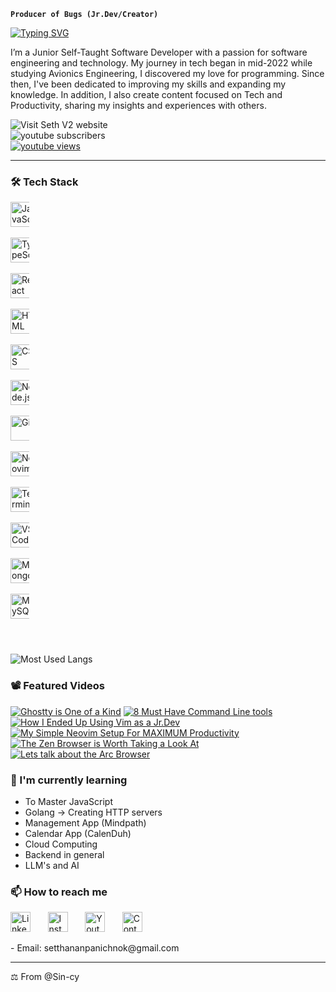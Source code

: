 **`Producer of Bugs (Jr.Dev/Creator)`**

<p align="left">
    <a href="https://git.io/typing-svg"><img src="https://readme-typing-svg.demolab.com?font=JetBrains+Mono+Nl&size=23&duration=1&color=F6C177&vCenter=true&repeat=false&width=435&lines=Pheno+Seth" alt="Typing SVG" /></a>
</p>

<p align="left">
    I’m a Junior Self-Taught Software Developer with a passion for software engineering and technology. 
    My journey in tech began in mid-2022 while studying Avionics Engineering, I discovered my love for programming. Since then, I've been dedicated to improving my skills and expanding my knowledge. 
    In addition, I also create content focused on Tech and Productivity, sharing my insights and experiences with others.
</p>

<p>
    <a href="https://seth-v2.netlify.app/" target="_blank" rel="noopener noreferrer" style="text-decoration: none;">
        <img alt="Visit Seth V2 website" title="Visit Seth V2 website" src="https://img.shields.io/badge/Seth%20V2-9CCFD8?style=for-the-badge&logo=netlify&labelColor=000000" /></a>
    <a href="https://www.youtube.com/channel/UCWam55wUh-OOcvrGJisq0zA?sub_confirmation=1" style="text-decoration: none;">
        <img alt="youtube subscribers" title="Subscribe to my YouTube channel" src="https://img.shields.io/youtube/channel/subscribers/UCWam55wUh-OOcvrGJisq0zA?style=for-the-badge&logo=youtube&logoColor=white&labelColor=CE4630&color=E05D44" style="display: block;"/></a>
    <a href="https://www.youtube.com/channel/UCWam55wUh-OOcvrGJisq0zA">
        <img alt="youtube views" title="YouTube views" src="https://img.shields.io/youtube/channel/views/UCWam55wUh-OOcvrGJisq0zA?style=for-the-badge&logo=youtube&logoColor=white&labelColor=003B6F&color=83C9F4"/></a>
</p>

---

<!-- <p align="center" > -->
<!--     <a href="https://www.linkedin.com/in/setthanan-panichnok-593346261" ><img width="32px" alt="LinkedIn" title="LinkedIn" src="https://img.icons8.com/fluency/48/26e07f/linkedin.png" /></a> -->
<!--     &#8287;&#8287;&#8287;&#8287;&#8287; -->
<!--     <a href="https://www.instagram.com/seth_edw/" ><img width="32px" alt="Instagram" title="Instagram" src="https://img.icons8.com/?size=160&id=BrU2BBoRXiWq&format=png" /></a> -->
<!--     &#8287;&#8287;&#8287;&#8287;&#8287; -->
<!--     <a href="https://www.youtube.com/channel/UCWam55wUh-OOcvrGJisq0zA?sub_confirmation=1" ><img width="32px" alt="Youtube" title="Youtube" src="https://img.icons8.com/fluency/48/26e07f/youtube-play.png" /></a> -->
<!--     &#8287;&#8287;&#8287;&#8287;&#8287; -->
<!-- </p> -->

<!-- <p align="center"> -->
<!--     <a href="https://git.io/typing-svg"><img src="https://readme-typing-svg.demolab.com?font=JetBrains+Mono+Nl&pause=1000&color=6ECFF7&center=true&vCenter=true&width=435&lines=Self-taught+Jr.+Developer;Never+Stop+Learning" alt="Typing SVG" /></a> -->
<!-- </p> -->

<!-- <p align="center"> -->
<!--     <a href="https://www.youtube.com/channel/UCWam55wUh-OOcvrGJisq0zA?sub_confirmation=1" style="text-decoration: none;"> -->
<!--         <img alt="youtube subscribers" title="Subscribe to my YouTube channel" src="https://custom-icon-badges.demolab.com/youtube/channel/subscribers/UCWam55wUh-OOcvrGJisq0zA?color=%23E05D44&label=SUBSCRIBE&logo=video&logoColor=white&style=for-the-badge&labelColor=CE4630" style="display: block;"/></a> -->
<!--     <a href="https://www.youtube.com/channel/UCWam55wUh-OOcvrGJisq0zA"> -->
<!--         <img alt="youtube views" title="YouTube views" src="https://custom-icon-badges.demolab.com/youtube/channel/views/UCWam55wUh-OOcvrGJisq0zA?color=%2383C9F4&logo=video&logoColor=white&style=for-the-badge&labelColor=003B6F"/></a> -->
<!-- </p> -->

### 🛠 Tech Stack

<!-- - Languages: JavaScript -->
<!-- - Frontend(Main): JS, TS, React, HTML and CSS -->
<!-- - Backend: Node.js and Express -->
<!-- - Databases: MongoDB, MySQL and GraphQl -->
<!-- - Tools: Git, Vim/Nvim , VSCode(debugging) and Terminal Utils. -->

<!-- Frontend -->
<p align="left" style="width: 30px; padding-right: 0px;">
    <img src="https://cdn.jsdelivr.net/gh/devicons/devicon/icons/javascript/javascript-original.svg" alt="JavaScript" title="JavaScript" width="40" height="40"/>
    &#8287;&#8287;&#8287;&#8287;&#8287;
    <img src="https://cdn.jsdelivr.net/gh/devicons/devicon/icons/typescript/typescript-original.svg" alt="TypeScript" title="TypeScript" width="40" height="40"/>
    &#8287;&#8287;&#8287;&#8287;&#8287;
    <img src="https://cdn.jsdelivr.net/gh/devicons/devicon/icons/react/react-original.svg" alt="React" title="React" width="40" height="40"/>
    &#8287;&#8287;&#8287;&#8287;&#8287;
    <img src="https://cdn.jsdelivr.net/gh/devicons/devicon/icons/html5/html5-original.svg" alt="HTML" title="HTML" width="40" height="40"/>
    &#8287;&#8287;&#8287;&#8287;&#8287;
    <img src="https://cdn.jsdelivr.net/gh/devicons/devicon/icons/css3/css3-original.svg" alt="CSS" title="CSS" width="40" height="40"/>
    &#8287;&#8287;&#8287;&#8287;&#8287;
    <img src="https://cdn.iconscout.com/icon/free/png-512/free-node-js-logo-icon-download-in-svg-png-gif-file-formats--nodejs-programming-language-pack-logos-icons-1174935.png?f=webp&w=512" alt="Node.js" title="Node.js" width="40" height="40"/>
    &#8287;&#8287;&#8287;&#8287;&#8287;
    <!-- Others -->
    <img src="https://cdn.jsdelivr.net/gh/devicons/devicon/icons/git/git-original.svg" alt="Git" title="Git" width="40" height="40"/>
    &#8287;&#8287;&#8287;&#8287;&#8287;
    <img src="https://cdn.jsdelivr.net/gh/devicons/devicon/icons/neovim/neovim-original.svg" alt="Neovim" title="Neovim" width="40" height="40"/>
    &#8287;&#8287;&#8287;&#8287;&#8287;
    <img src="https://img.icons8.com/fluency/48/000000/console.png" alt="Terminal" title="Terminal Utils" width="40" height="40"/>
    &#8287;&#8287;&#8287;&#8287;&#8287;
    <img src="https://cdn.jsdelivr.net/gh/devicons/devicon/icons/vscode/vscode-original.svg" alt="VSCode" title="VSCode" width="40" height="40"/>
    &#8287;&#8287;&#8287;&#8287;&#8287;
    <!-- Databases -->
    <img src="https://cdn.jsdelivr.net/gh/devicons/devicon/icons/mongodb/mongodb-original.svg" alt="MongoDB" title="MongoDB" width="40" height="40"/>
    &#8287;&#8287;&#8287;&#8287;&#8287;
    <img src="https://cdn.jsdelivr.net/gh/devicons/devicon/icons/mysql/mysql-original.svg" alt="MySQL" title="MySQL" width="40" height="40"/>
    &#8287;&#8287;&#8287;&#8287;&#8287;
</p>

#

![Most Used Langs](https://github-readme-stats.vercel.app/api/top-langs/?username=Sin-cy&layout=compact&theme=rose_pine&show_icons=true)

<!-- Tools -->
<!-- <p align="center"> -->
<!-- </p> -->

<!-- Databases -->
<!-- <p align="center"> -->
<!--     <span> -->
<!--     </span> -->
<!-- </p> -->

### 📽️ Featured Videos

[![Ghostty is One of a Kind](https://ytcards.demolab.com/?id=UcK6lDcL8fU&title=Ghostty+is+One+of+a+Kind&lang=en&timestamp=1735405200&background_color=%230d1117&title_color=%23ffffff&stats_color=%23dedede&max_title_lines=1&width=250&border_radius=5&duration=456 "Ghostty is One of a Kind")](https://youtu.be/UcK6lDcL8fU?si=WASrMRyQFhpsDxox)
[![8 Must Have Command Line tools](https://ytcards.demolab.com/?id=CbMbGV9GT8I&title=8+Must+Have+Command+Line+Tools&lang=en&timestamp=1732899600&background_color=%230d1117&title_color=%23ffffff&stats_color=%23dedede&max_title_lines=1&width=250&border_radius=5&duration=456 "8 Must Have Command Line Tools")](https://youtu.be/CbMbGV9GT8I?si=c0JbdWGoCXqMKs3Z)
[![How I Ended Up Using Vim as a Jr.Dev](https://ytcards.demolab.com/?id=EhJ1NZjP_W4&title=How+I+Ended+Up+Using+Vim+as+a+Jr.Dev&lang=en&timestamp=1726521600&background_color=%230d1117&title_color=%23ffffff&stats_color=%23dedede&max_title_lines=1&width=250&border_radius=5&duration=456 "How I Ended Up Using Vim as a Jr.Dev")](https://youtu.be/EhJ1NZjP_W4?si=1KyjqzQpEqvsCQFZ)
[![My Simple Neovim Setup For MAXIMUM Productivity](https://ytcards.demolab.com/?id=XRA5GeF2-GI&title=My+Simple+Neovim+Setup+For+MAXIMUM+Productivity&lang=en&timestamp=1731283200&background_color=%230d1117&title_color=%23ffffff&stats_color=%23dedede&max_title_lines=1&width=250&border_radius=5&duration=456 "My Simple Neovim Setup For MAXIMUM Productivity")](https://youtu.be/XRA5GeF2-GI?si=P0vm8dqTx0tw44FG)
[![The Zen Browser is Worth Taking a Look At](https://ytcards.demolab.com/?id=YM8wM8PBUIA&title=The+Zen+Browser+is+Worth+Taking+a+Look+At&lang=en&timestamp=1725235200&background_color=%230d1117&title_color=%23ffffff&stats_color=%23dedede&max_title_lines=1&width=250&border_radius=5&duration=456 "The Zen Browser is Worth Taking a Look At")](https://youtu.be/YM8wM8PBUIA?si=uj3T_6Vrq2RSiFwU)
[![Lets talk about the Arc Browser](https://ytcards.demolab.com/?id=-KuHY6vYP0g&title=Lets+talk+about+the+Arc+Browser&lang=en&timestamp=1723680000&background_color=%230d1117&title_color=%23ffffff&stats_color=%23dedede&max_title_lines=1&width=250&border_radius=5&duration=456 "Lets talk about the Arc Browser")](https://youtu.be/-KuHY6vYP0g?si=qcRQAUJ1lEO-TP9V)

### 🌱 I'm currently learning

-   To Master JavaScript
-   Golang -> Creating HTTP servers
-   Management App (Mindpath)
-   Calendar App (CalenDuh)
-   Cloud Computing
-   Backend in general
-   LLM's and AI

### 📫 How to reach me

<p align="left" >
    <a href="https://www.linkedin.com/in/setthanan-panichnok-593346261" ><img width="32px" alt="LinkedIn" title="LinkedIn" src="https://img.icons8.com/fluency/48/26e07f/linkedin.png" /></a>
    &#8287;&#8287;&#8287;&#8287;&#8287;
    <a href="https://www.instagram.com/seth_edw/" ><img width="32px" alt="Instagram" title="Instagram" src="https://img.icons8.com/?size=160&id=BrU2BBoRXiWq&format=png" /></a>
    &#8287;&#8287;&#8287;&#8287;&#8287;
    <a href="https://www.youtube.com/channel/UCWam55wUh-OOcvrGJisq0zA?sub_confirmation=1" ><img width="32px" alt="Youtube" title="Youtube" src="https://img.icons8.com/fluency/48/26e07f/youtube-play.png" /></a>
    &#8287;&#8287;&#8287;&#8287;&#8287;
    <a href="https://seth-v2.netlify.app/#contact/" ><img width="32px" alt="Contact" title="Email me here" src="https://cdn-icons-png.flaticon.com/128/3296/3296464.png" /></a>
    &#8287;&#8287;&#8287;&#8287;&#8287;
</p>
- Email: setthananpanichnok@gmail.com

---

⚖︎ From @Sin-cy

<!---
Sin-cy/Sin-cy is a ✨ special ✨ repository because its `README.md` (this file) appears on your GitHub profile.
You can click the Preview link to take a look at your changes.
--->
